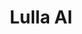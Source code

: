 ---
pubDate: '2020-06-30'
title: "Lulla AI"
description: "ADA is an AI chat that you can use 24/7 to ask your questions about any topic and, if used correctly, can help you accelerate your learning."
image: "/portfolio/lulla-ai.jpg"
url: "https://creativedesignsguru.com/demo/astro-boilerplate/"
draft: true
type: "private"
---